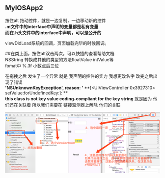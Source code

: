 ## MyIOSApp2<br />

按住alt 拖动控件，就是一边复制，一边移动新的控件<br />
**.m文件中的interface中声明的变量都是私有变量**<br />
**而在.h头文件中的interface中声明，可以是公开的**<br />

viewDidLoad系统的回调，页面加载完毕的时候回调。<br />

##在类上面，按住alt双击两次，可以快捷的查看帮助文档<br />
NSString 转换成其他的类型的方法floatValue  intValue等<br />
fomat中 %.3f  小数点后三位<br />

在拖拽之后 发生了一个异常 就是 我声明的控件的实力 我想更改名字  改完之后出现了错误<br/>
**'NSUnknownKeyException', reason: '**
**[<UIViewController 0x3927310> setValue:forUndefinedKey:]: **<br/>
**this class is not key value coding-compliant for the key string**
就是因为 他们还在关联着 所以我们需要在 链接监测器上解除 他们的关联

![image](https://github.com/xuhuawei131/MyIOSApp2/blob/master/raw/master/Screenshots/errorSolve.png)


